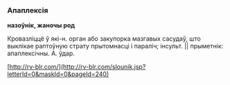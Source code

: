 ### Апаплексія
**назоўнік, жаночы род**

Кровазліццё ў які-н. орган або закупорка мазгавых сасудаў, што выклікае раптоўную страту прытомнасці і параліч; інсульт. || прыметнік: апаплексічны. А. ўдар.

<a rel="author">[http://rv-blr.com/](http://rv-blr.com/slounik.jsp?letterId=0&maskId=0&pageId=240)</a>
